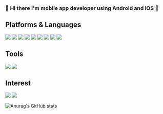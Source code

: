 ### 👋 Hi there I'm mobile app developer using Android and iOS 👋

## Platforms & Languages
<img src="https://img.shields.io/badge/Android-3DDC84?style=flat-square&logo=Android&logoColor=white"/> <img src="https://img.shields.io/badge/iOS-000000?style=flat-square&logo=iOS&logoColor=white"/> <img src="https://img.shields.io/badge/Flutter-02569B?style=flat-square&logo=Flutter&logoColor=white"/> <img src="https://img.shields.io/badge/Dart-0175C2?style=flat-square&logo=Dart&logoColor=white"/> <img src="https://img.shields.io/badge/JavaScriipt-F7DF1E.svg?style=flat-square&logo=Javascript&logoColor=white"/> <img src="https://img.shields.io/badge/Fastlane-00F200.svg?style=flat-square&logo=Fastlane&logoColor=white"/> <img src="https://img.shields.io/badge/Windows-0078D6.svg?style=flat-square&logo=Windows&logoColor=white"/> <img src="https://img.shields.io/badge/macOS-000000.svg?style=flat-square&logo=macOS&logoColor=white"/> <img src="https://img.shields.io/badge/Linux-FCC624.svg?style=flat-square&logo=Linux&logoColor=white"/>

## Tools
<img src="https://img.shields.io/badge/Firebase-FFCA28?style=flat-square&logo=Firebase&logoColor=black"/> <img src="https://img.shields.io/badge/Git-F05032?style=flat-square&logo=Git&logoColor=white"/>

## Interest
<img src="https://img.shields.io/badge/NestJS-E0234E?style=flat-square&logo=NestJS&logoColor=white"/> <img src="https://img.shields.io/badge/Rust-000000?style=flat-square&logo=Rust&logoColor=white"/>

![Anurag's GitHub stats](https://github-readme-stats.vercel.app/api?username=97-Hyun&show_icons=true&theme=radical&radfasf&arasfda)




